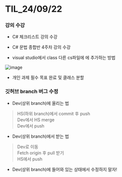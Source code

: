 # TIL_24/09/22

### 강의 수강

- C# 체크리스트 강의 수강
  
- C# 문법 종합반 4주차 강의 수강

- visual studio에서 class 다른 cs파일에 에 추가하는 방법

![image](https://github.com/user-attachments/assets/cfd08c27-cbdf-4505-a0c7-5b095d7d98e7)


- 개인 과제 필수 목표 완료 및 클래스 분할


### 깃허브 branch 버그 수정

- Dev(상위 branch)에 올리는 법
> HS(하위 branch)에서 commit 후 push <br>
> Dev에서 HS merge <br>
> Dev에서 push <br>

- Dev(상위 branch)에서 받는 법
> Dev로 이동 <br>
> Fetch origin 후 pull 받기 <br>
> HS에서 push

- Dev(상위 branch)에 들어와 있는 상태에서 수정하지 말자!
